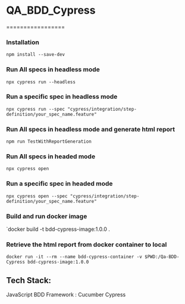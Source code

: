 # QA_BDD_Cypress
=================


### Installation
`npm install --save-dev`

### Run All specs in headless mode
`npx cypress run --headless`

### Run a specific spec in headless mode
`npx cypress run --spec "cypress/integration/step-definition/your_spec_name.feature"`

### Run All specs in headless mode and generate html report
`npm run TestWithReportGeneration`

### Run All specs in headed mode
`npx cypress open`

### Run a specific spec in headed mode
`npx cypress open --spec "cypress/integration/step-definition/your_spec_name.feature"`

### Build and run docker image
`docker build -t bdd-cypress-image:1.0.0 .

### Retrieve the html report from docker container to local
`docker run -it --rm --name bdd-cypress-container -v $PWD:/Qa-BDD-Cypress bdd-cypress-image:1.0.0`



## Tech Stack:
JavaScript
BDD Framework : Cucumber
Cypress


